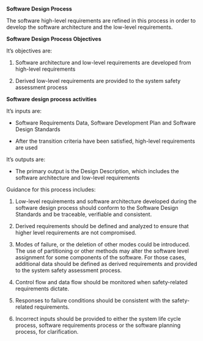 **Software Design Process**

The software high-level requirements are refined in this process in
order to develop the software architecture and the low-level
requirements.

**Software Design Process Objectives**

It’s objectives are:

1.  Software architecture and low-level requirements are developed from
    high-level requirements

2.  Derived low-level requirements are provided to the system safety
    assessment process

**Software design process activities**

It’s inputs are:

  - Software Requirements Data, Software Development Plan and Software
    Design Standards

  - After the transition criteria have been satisfied, high-level
    requirements are used

It’s outputs are:

  - The primary output is the Design Description, which includes the
    software architecture and low-level requirements

Guidance for this process includes:

1.  Low-level requirements and software architecture developed during
    the software design process should conform to the Software Design
    Standards and be traceable, verifiable and consistent.

2.  Derived requirements should be defined and analyzed to ensure that
    higher level requirements are not compromised.

3.  Modes of failure, or the deletion of other modes could be
    introduced. The use of partitioning or other methods may alter the
    software level assignment for some components of the software. For
    those cases, additional data should be defined as derived
    requirements and provided to the system safety assessment process.

4.  Control flow and data flow should be monitored when safety-related
    requirements dictate.

5.  Responses to failure conditions should be consistent with the
    safety-related requirements.

6.  Incorrect inputs should be provided to either the system life cycle
    process, software requirements process or the software planning
    process, for clarification.
